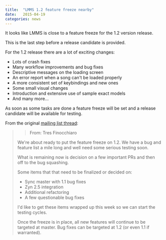 ```yaml
---
title:  "LMMS 1.2 feature freeze nearby"
date:   2015-04-19
categories: news
---
```


It looks like LMMS is close to a feature freeze for the 1.2 version
release.

This is the last step before a release candidate is provided.

For the 1.2 release there are a lot of exciting changes:

- Lots of crash fixes
- Many workflow improvements and bug fixes
- Descriptive messages on the loading screen
- An error report when a song can't be loaded properly
- A more consistent set of keybindings and new ones
- Some small visual changes
- Introduction and extensive use of sample exact models
- And many more...

As soon as some tasks are done a feature freeze will be set and
a release candidate will be available for testing.

From the original [mailing list thread](http://sourceforge.net/p/lmms/mailman/lmms-devel/thread/CANQs7dB5ChBvcQE7Rwo2nQY5eCKwiVke5hrMO%2B_nEOeAXYE63w%40mail.gmail.com/#msg33908151):

> > From: Tres Finocchiaro
>
> We're about ready to put the feature freeze on 1.2. We have a bug and
> feature list a mile long and well need some serious testing soon.
> 
> What is remaining now is decision on a few important PRs and then off to
> the bug squashing.
> 
> Some items that that need to be finalized or decided on:
> 
> - Sync master with 1.1 bug fixes
> - Zyn 2.5 integration
> - Additional refactoring
> - A few questionable bug fixes
> 
> I'd like to get these items wrapped up this week so we can start the
> testing cycles.
> 
> Once the freeze is in place, all new features will continue to be targeted
> at master.  Bug fixes can be targeted at 1.2 (or even 1.1 if warranted).
